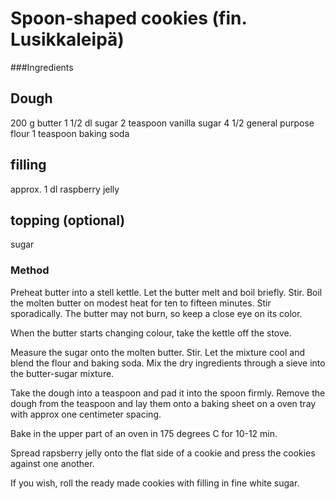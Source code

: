 # Spoon-shaped cookies (fin. Lusikkaleipä)

###Ingredients

## Dough

200 g butter
1 1/2 dl sugar
2 teaspoon vanilla sugar
4 1/2 general purpose flour
1 teaspoon baking soda

## filling

approx. 1 dl raspberry jelly

## topping (optional)

sugar

### Method

Preheat butter into a stell kettle. Let the butter melt and boil briefly. Stir.
Boil the molten butter on modest heat for ten to fifteen minutes. Stir sporadically.
The butter may not burn, so keep a close eye on its color.

When the butter starts changing colour, take the kettle off the stove.

Measure the sugar onto the molten butter. Stir. Let the mixture cool and blend
the flour and baking soda. Mix the dry ingredients through a sieve into the butter-sugar
mixture.

Take the dough into a teaspoon and pad it into the spoon firmly. Remove the dough from
the teaspoon and lay them onto a baking sheet on a oven tray with approx one centimeter
spacing.

Bake in the upper part of an oven in 175 degrees C for 10-12 min.

Spread rapsberry jelly onto the flat side of a cookie and press the cookies against one another.

If you wish, roll the ready made cookies with filling in fine white sugar.




